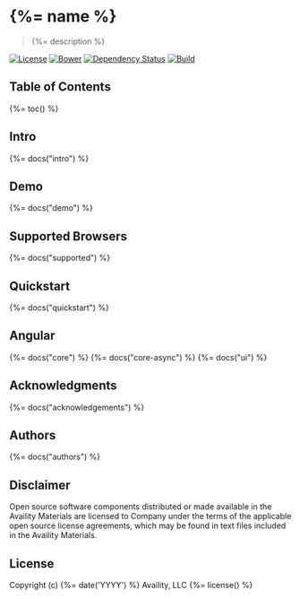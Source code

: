 # {%= name %}

> {%= description %}

[![License](https://img.shields.io/badge/license-MIT-blue.svg?style=flat-square&label=license)](http://opensource.org/licenses/MIT)
[![Bower](https://img.shields.io/bower/v/availity-angular.svg)]()
[![Dependency Status](https://img.shields.io/david/dev/Availity/availity-angular.svg?style=flat-square)](https://david-dm.org/Availity/availity-angular)
[![Build](https://img.shields.io/travis/Availity/availity-angular.svg?style=flat-square&label=build)](https://travis-ci.org/Availity/availity-angular)

## Table of Contents
{%= toc() %}

## Intro
{%= docs("intro") %}

## Demo
{%= docs("demo") %}

## Supported Browsers
{%= docs("supported") %}

## Quickstart
{%= docs("quickstart") %}

## Angular
{%= docs("core") %}
{%= docs("core-async") %}
{%= docs("ui") %}

## Acknowledgments
{%= docs("acknowledgements") %}

## Authors
{%= docs("authors") %}

## Disclaimer

Open source software components distributed or made available in the Availity Materials are licensed to Company under the terms of the applicable open source license agreements, which may be found in text files included in the Availity Materials.

## License
Copyright (c) {%= date('YYYY') %} Availity, LLC
{%= license() %}
